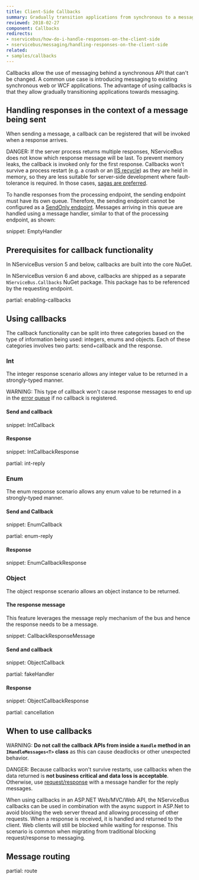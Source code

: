 ```yaml
---
title: Client-Side Callbacks
summary: Gradually transition applications from synchronous to a messaging architecture
reviewed: 2018-02-27
component: Callbacks
redirects:
- nservicebus/how-do-i-handle-responses-on-the-client-side
- nservicebus/messaging/handling-responses-on-the-client-side
related:
- samples/callbacks
---
```


Callbacks allow the use of messaging behind a synchronous API that can't be changed. A common use case is introducing messaging to existing synchronous web or WCF applications. The advantage of using callbacks is that they allow gradually transitioning applications towards messaging.


## Handling responses in the context of a message being sent

When sending a message, a callback can be registered that will be invoked when a response arrives.

DANGER: If the server process returns multiple responses, NServiceBus does not know which response message will be last. To prevent memory leaks, the callback is invoked only for the first response. Callbacks won't survive a process restart (e.g. a crash or an [IIS recycle](https://msdn.microsoft.com/en-us/library/ms525803.aspx)) as they are held in memory, so they are less suitable for server-side development where fault-tolerance is required. In those cases, [sagas are preferred](/nservicebus/sagas/).

To handle responses from the processing endpoint, the sending endpoint must have its own queue. Therefore, the sending endpoint cannot be configured as a [SendOnly endpoint](/nservicebus/hosting/#self-hosting-send-only-hosting). Messages arriving in this queue are handled using a message handler, similar to that of the processing endpoint, as shown:

snippet: EmptyHandler


## Prerequisites for callback functionality

In NServiceBus version 5 and below, callbacks are built into the core NuGet.

In NServiceBus version 6 and above, callbacks are shipped as a separate `NServiceBus.Callbacks` NuGet package. This package has to be referenced by the requesting endpoint.

partial: enabling-callbacks

## Using callbacks

The callback functionality can be split into three categories based on the type of information being used: integers, enums and objects. Each of these categories involves two parts: send+callback and the response.


### Int

The integer response scenario allows any integer value to be returned in a strongly-typed manner.

WARNING: This type of callback won't cause response messages to end up in the [error queue](/nservicebus/recoverability) if no callback is registered.

#### Send and callback

snippet: IntCallback


#### Response

snippet: IntCallbackResponse

partial: int-reply


### Enum

The enum response scenario allows any enum value to be returned in a strongly-typed manner.


#### Send and Callback

snippet: EnumCallback

partial: enum-reply


#### Response

snippet: EnumCallbackResponse


### Object

The object response scenario allows an object instance to be returned.


#### The response message

This feature leverages the message reply mechanism of the bus and hence the response needs to be a message.

snippet: CallbackResponseMessage


#### Send and callback

snippet: ObjectCallback

partial: fakeHandler


#### Response

snippet: ObjectCallbackResponse

partial: cancellation


## When to use callbacks

WARNING: **Do not call the callback APIs from inside a `Handle` method in an `IHandleMessages<T>` class** as this can cause deadlocks or other unexpected behavior.

DANGER: Because callbacks won't survive restarts, use callbacks when the data returned is **not business critical and data loss is acceptable**. Otherwise, use [request/response](/samples/fullduplex) with a message handler for the reply messages.

When using callbacks in an ASP.NET Web/MVC/Web API, the NServiceBus callbacks can be used in combination with the async support in ASP.Net to avoid blocking the web server thread and allowing processing of other requests. When a response is received, it is handled and returned to the client. Web clients will still be blocked while waiting for response. This scenario is common when migrating from traditional blocking request/response to messaging.


## Message routing


partial: route
